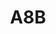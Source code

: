 ---
layout: prologo
menu: false
title: A8B
title-tei: /Aviii/
letter: A
number: 8
description: Prólogo A
permalink: /A8B/
prev: A8A
next: B1
---